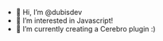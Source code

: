 - 👋 Hi, I’m @dubisdev
- 👀 I’m interested in Javascript! 
- 🌱 I’m currently creating a Cerebro plugin :)




